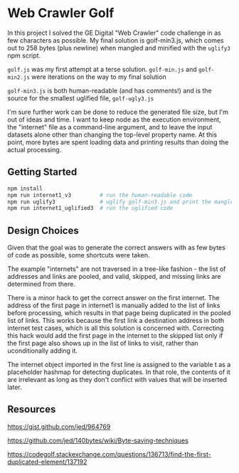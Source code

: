 # Web Crawler Golf

In this project I solved the GE Digital "Web Crawler" code challenge in as few characters as possible. My final solution 
is golf-min3.js, which comes out to 258 bytes (plus newline) when mangled and minified with the `uglify3`
npm script.

`golf.js` was my first attempt at a terse solution. `golf-min.js` and `golf-min2.js` were iterations on the way to my 
final solution 

`golf-min3.js` is both human-readable (and has comments!) and is the source for the smallest uglified file, 
`golf-ugly3.js`

I'm sure further work can be done to reduce the generated file size, but I'm out of ideas and time. I want to keep node 
as the execution environment, the "internet" file as a command-line argument, and to leave the input datasets alone 
other than changing the top-level property name. At this point, more bytes are spent loading data and printing results 
than doing the actual processing. 

## Getting Started

```bash
npm install
npm run internet1_v3         # run the human-readable code
npm run uglify3              # uglify golf-min3.js and print the mangled js size in bytes
npm run internet1_uglified3  # run the uglified code
```

## Design Choices

Given that the goal was to generate the correct answers with as few bytes of code as possible, some shortcuts were 
taken.

The example "internets" are not traversed in a tree-like fashion - the list of addresses and links are pooled, and
valid, skipped, and missing links are determined from there.

There is a minor hack to get the correct answer on the first internet. The address of the first page in internet1 is
manually added to the list of links before processing, which results in that page being duplicated in the pooled list 
of links. This works because the first link a destination address in both internet test cases, which is all this 
solution is concerned with. Correcting this hack would add the first page in the internet to the skipped list only if 
the first page also shows up in the list of links to visit, rather than uconditionally adding it.

The internet object imported in the first line is assigned to the variable t as a placeholder hashmap for detecting 
duplicates. In that role, the contents of it are irrelevant as long as they don't conflict with values that will be 
inserted later.

## Resources

https://gist.github.com/jed/964769

https://github.com/jed/140bytes/wiki/Byte-saving-techniques

https://codegolf.stackexchange.com/questions/136713/find-the-first-duplicated-element/137192


